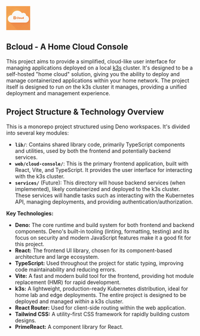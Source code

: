<img src="./doc/bcloud.png" alt="bcloud" width="64" height="64" />

## Bcloud - A Home Cloud Console

This project aims to provide a simplified, cloud-like user interface for managing applications deployed on a local [k3s](https://k3s.io/) cluster.  It's designed to be a self-hosted "home cloud" solution, giving you the ability to deploy and manage containerized applications within your home network. The project itself is designed to run *on* the k3s cluster it manages, providing a unified deployment and management experience.

## Project Structure & Technology Overview

This is a monorepo project structured using Deno workspaces. It's divided into several key modules:

*   **`lib/`**: Contains shared library code, primarily TypeScript components and utilities, used by both the frontend and potentially backend services.
*   **`web/cloud-console/`**:  This is the primary frontend application, built with React, Vite, and TypeScript. It provides the user interface for interacting with the k3s cluster.
*   **`services/`** (Future): This directory will house backend services (when implemented), likely containerized and deployed to the k3s cluster. These services will handle tasks such as interacting with the Kubernetes API, managing deployments, and providing authentication/authorization.

**Key Technologies:**

*   **Deno:**  The core runtime and build system for both frontend and backend components. Deno's built-in tooling (linting, formatting, testing) and its focus on security and modern JavaScript features make it a good fit for this project.
*   **React:**  The frontend UI library, chosen for its component-based architecture and large ecosystem.
*   **TypeScript:**  Used throughout the project for static typing, improving code maintainability and reducing errors.
*   **Vite:**  A fast and modern build tool for the frontend, providing hot module replacement (HMR) for rapid development.
*   **k3s:**  A lightweight, production-ready Kubernetes distribution, ideal for home lab and edge deployments.  The entire project is designed to be deployed and managed *within* a k3s cluster.
*   **React Router:** Used for client-side routing within the web application.
*   **Tailwind CSS:** A utility-first CSS framework for rapidly building custom designs.
*   **PrimeReact:** A component library for React.

